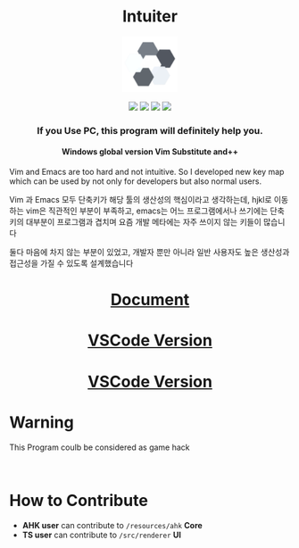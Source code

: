 
<h1 align="center">
Intuiter
</h1>
<p align="center">
<img src="./asset/icons/white.png" width="100"/>
</p>


<p align="center">
<img src="https://img.shields.io/badge/Electron-based-blue?logo=electron&logoColor=white"/>
<img src="https://img.shields.io/github/languages/top/seonglae/intuiter"/>
<img src="https://img.shields.io/github/languages/count/sungle3737/intuiter"/>
<img src="https://badges.frapsoft.com/os/mit/mit.svg?v=103"/>
</p>

<h3 align="center">
If you Use PC, this program will definitely help you.
</h3>
<h4 align="center">
Windows global version Vim Substitute and++
</h4>


Vim and Emacs are too hard and not intuitive.
So I developed new key map which can be used by not only for developers but also normal users.

Vim 과 Emacs 모두 단축키가 해당 툴의 생산성의 핵심이라고 생각하는데, hjkl로 이동하는 vim은 직관적인 부분이 부족하고,  emacs는 어느 프로그램에서나 쓰기에는 단축키의 대부분이 프로그램과 겹치며 요즘 개발 메타에는 자주 쓰이지 않는 키들이 많습니다

둘다 마음에 차지 않는 부분이 있었고, 개발자 뿐만 아니라 일반 사용자도 높은 생산성과 접근성을 가질 수 있도록 설계했습니다


<h1 align="center">
  <a href="https://intuiter.vercel.app">
Document
    </a>
</h1>
<h1 align="center">
  <a href="https://marketplace.visualstudio.com/items?itemName=seonglae.terminal-intuiter">
VSCode Version
    </a>
</h1>


<h1 align="center">
  <a href="https://marketplace.visualstudio.com/items?itemName=seonglae.terminal-intuiter">
VSCode Version
    </a>
</h1>


# Warning
This Program coulb be considered as game hack

<br/>


# How to Contribute

- **AHK user** can contribute to `/resources/ahk` **Core**
- **TS user** can contribute to `/src/renderer` **UI**

